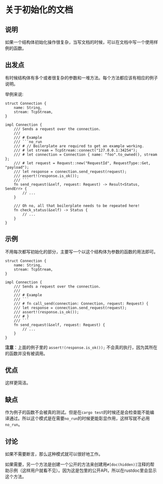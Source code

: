 # 关于初始化的文档

## 说明

如果一个结构体初始化操作很复杂，当写文档的时候，可以在文档中写一个使用样例的函数。

## 出发点

有时候结构体有多个或者很复杂的参数和一堆方法。每个方法都应该有相应的例子说明。

举例来说:

```rust,ignore
struct Connection {
    name: String,
    stream: TcpStream,
}

impl Connection {
    /// Sends a request over the connection.
    ///
    /// # Example
    /// ```no_run
    /// # // Boilerplate are required to get an example working.
    /// # let stream = TcpStream::connect("127.0.0.1:34254");
    /// # let connection = Connection { name: "foo".to_owned(), stream };
    /// # let request = Request::new("RequestId", RequestType::Get, "payload");
    /// let response = connection.send_request(request);
    /// assert!(response.is_ok());
    /// ```
    fn send_request(&self, request: Request) -> Result<Status, SendErr> {
        // ...
    }

    /// Oh no, all that boilerplate needs to be repeated here!
    fn check_status(&self) -> Status {
        // ...
    }
}
```

## 示例

不用每次都写初始化的部分，主要写一个以这个结构体为参数的函数的用法即可。

```rust,ignore
struct Connection {
    name: String,
    stream: TcpStream,
}

impl Connection {
    /// Sends a request over the connection.
    ///
    /// # Example
    /// ```
    /// # fn call_send(connection: Connection, request: Request) {
    /// let response = connection.send_request(request);
    /// assert!(response.is_ok());
    /// # }
    /// ```
    fn send_request(&self, request: Request) {
        // ...
    }
}
```

**注意**：上面的例子里的 `assert!(response.is_ok());` 不会真的执行，因为其所在的函数并没有被调用。

## 优点

这样更简洁。

## 缺点

作为例子的函数不会被真的测试。但是在`cargo test`的时候还是会检查能不能编译通过。所以这个模式是在需要`no_run`的时候更能彰显作用，这样写就不必用`no_run`。

## 讨论

如果不需要断言，那么这种模式就可以很好地工作。

如果需要，另一个方法是创建一个公开的方法来创建用`#[doc(hidden)]`注释的帮助示例（这样用户就看不见）。因为这是包里的公开API，所以在rustdoc里会显示这个方法。
